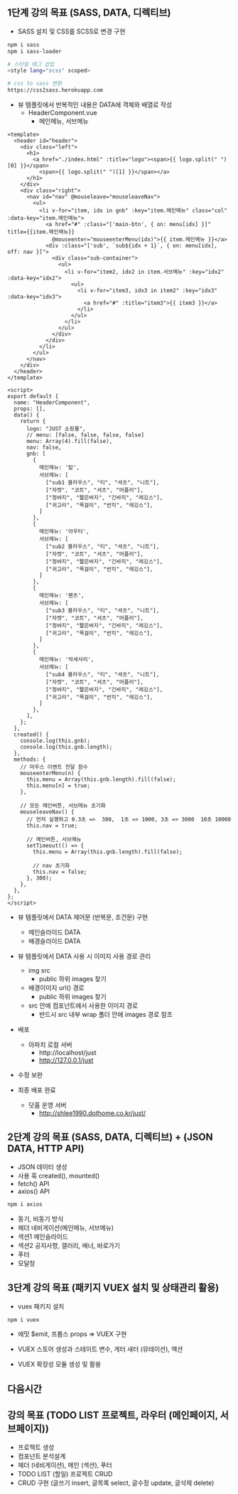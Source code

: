 ## 1단계 강의 목표 (SASS, DATA, 디렉티브)
- SASS 설치 및 CSS를 SCSS로 변경 구현
``` bash
npm i sass
npm i sass-loader

# 스타일 태그 삽입
<style lang="scss" scoped>

# css to sass 변환
https://css2sass.herokuapp.com
```

- 뷰 템플릿에서 반복적인 내용은 DATA에 객체와 배열로 작성
  - HeaderComponent.vue
    - 메인메뉴, 서브메뉴
``` vue
<template>
  <header id="header">
    <div class="left">
      <h1>
        <a href="./index.html" :title="logo"><span>{{ logo.split(" ")[0] }}</span>
          <span>{{ logo.split(" ")[1] }}</span></a>
      </h1>
    </div>
    <div class="right">
      <nav id="nav" @mouseleave="mouseleaveNav">
        <ul>
          <li v-for="item, idx in gnb" :key="item.메인메뉴" class="col" :data-key="item.메인메뉴">
            <a href="#" :class="['main-btn', { on: menu[idx] }]" title={{item.메인메뉴}}
              @mouseenter="mouseenterMenu(idx)">{{ item.메인메뉴 }}</a>
            <div :class="['sub', `sub${idx + 1}`, { on: menu[idx], off: nav }]">
              <div class="sub-container">
                <ul>
                  <li v-for="item2, idx2 in item.서브메뉴" :key="idx2" :data-key="idx2">
                    <ul>
                      <li v-for="item3, idx3 in item2" :key="idx3" :data-key="idx3">
                        <a href="#" :title="item3">{{ item3 }}</a>
                      </li>
                    </ul>
                  </li>
                </ul>
              </div>
            </div>
          </li>
        </ul>
      </nav>
    </div>
  </header>
</template>

<script>
export default {
  name: "HeaderComponent",
  props: [],
  data() {
    return {
      logo: "JUST 쇼핑몰",
      // menu: [false, false, false, false]
      menu: Array(4).fill(false),
      nav: false,
      gnb: [
        {
          메인메뉴: '탑',
          서브메뉴: [
            ["sub1 블라우스", "티", "셔츠", "니트"],
            ["자켓", "코트", "셔츠", "머플러"],
            ["청바지", "짧은바지", "긴바지", "레깅스"],
            ["귀고리", "목걸이", "반지", "레깅스"],
          ]
        },
        {
          메인메뉴: '아우터',
          서브메뉴: [
            ["sub2 블라우스", "티", "셔츠", "니트"],
            ["자켓", "코트", "셔츠", "머플러"],
            ["청바지", "짧은바지", "긴바지", "레깅스"],
            ["귀고리", "목걸이", "반지", "레깅스"],
          ]
        },
        {
          메인메뉴: '팬츠',
          서브메뉴: [
            ["sub3 블라우스", "티", "셔츠", "니트"],
            ["자켓", "코트", "셔츠", "머플러"],
            ["청바지", "짧은바지", "긴바지", "레깅스"],
            ["귀고리", "목걸이", "반지", "레깅스"],
          ]
        },
        {
          메인메뉴: '악세사리',
          서브메뉴: [
            ["sub4 블라우스", "티", "셔츠", "니트"],
            ["자켓", "코트", "셔츠", "머플러"],
            ["청바지", "짧은바지", "긴바지", "레깅스"],
            ["귀고리", "목걸이", "반지", "레깅스"],
          ]
        },
      ],
    };
  },
  created() {
    console.log(this.gnb);
    console.log(this.gnb.length);
  },
  methods: {
    // 마우스 이벤트 전달 함수
    mouseenterMenu(n) {
      this.menu = Array(this.gnb.length).fill(false);
      this.menu[n] = true;
    },

    // 모든 메인버튼, 서브메뉴 초기화
    mouseleaveNav() {
      // 먼저 실행하고 0.3초 =>  300,  1초 => 1000, 3초 => 3000  10초 10000
      this.nav = true;

      // 메인버튼, 서브메뉴
      setTimeout(() => {
        this.menu = Array(this.gnb.length).fill(false);

        // nav 초기화
        this.nav = false;
      }, 300);
    },
  },
};
</script>
```

- 뷰 템플릿에서 DATA 제어문 (반복문, 조건문) 구현
  - 메인슬라이드 DATA
  - 배경슬라이드 DATA

- 뷰 템플릿에서 DATA 사용 시 이미지 사용 경로 관리
  - img src
    - public 하위 images 찾기
  - 배경이미지 url() 경로
    - public 하위 images 찾기
  - src 안에 컴포넌트에서 사용한 이미지 경로
    - 반드시 src 내부 wrap 폴더 안에 images 경로 참조

- 배포
  - 아파치 로컬 서버
    - http://localhost/just
    - http://127.0.0.1/just

- 수정 보완
- 최종 배포 완료
  - 닷홈 운영 서버
    - http://shlee1990.dothome.co.kr/just/

## 2단계 강의 목표 (SASS, DATA, 디렉티브) + (JSON DATA, HTTP API)
- JSON 데이터 생성
- 사용 훅 created(), mounted()
- fetch() API
- axios() API
```bash
npm i axios
```
- 동기, 비동기 방식 
- 헤더 네비게이션(메인메뉴, 서브메뉴)
- 섹션1 메인슬라이드
- 섹션2 공지사항, 갤러리, 배너, 바로가기
- 푸터
- 모달창

## 3단계 강의 목표 (패키지 VUEX 설치 및 상태관리 활용)
- vuex 패키지 설치
```bash
npm i vuex
```
- 에밋 $emit, 프롭스 props => VUEX 구현

- VUEX 스토어 생성과 스테이트 변수, 게터 새터 (뮤테이션), 액션
- VUEX 확장성 모듈 생성 및 활용

## 다음시간
## 강의 목표 (TODO LIST 프로젝트, 라우터 (메인페이지, 서브페이지))
- 프로젝트 생성
- 컴포넌트 분석설계
- 헤더 (네비게이션), 메인 (섹션), 푸터
- TODO LIST (할일) 프로젝트 CRUD
- CRUD 구현 (글쓰기 insert, 글목록 select, 글수정 update, 글삭제 delete)